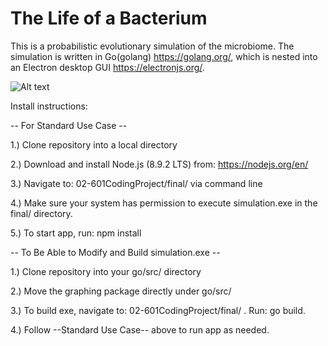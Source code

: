 # The Life of a Bacterium

This is a probabilistic evolutionary simulation of the microbiome. The simulation is written in Go(golang) https://golang.org/, which is nested into an Electron desktop GUI https://electronjs.org/.



![Alt text](master/final/data/Original.png?raw=true)



Install instructions:

-- For Standard Use Case --

1.) Clone repository into a local directory

2.) Download and install Node.js (8.9.2 LTS) from: https://nodejs.org/en/

3.) Navigate to: 02-601CodingProject/final/ via command line

4.) Make sure your system has permission to execute simulation.exe in the final/ directory.

5.) To start app, run: npm install     

-- To Be Able to Modify and Build simulation.exe --

1.) Clone repository into your go/src/ directory

2.) Move the graphing package directly under go/src/

3.) To build exe, navigate to: 02-601CodingProject/final/ . Run: go build.

4.) Follow --Standard Use Case-- above to run app as needed.
